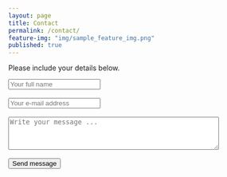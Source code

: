 ```yaml
---
layout: page
title: Contact
permalink: /contact/
feature-img: "img/sample_feature_img.png"
published: true
---
```


Please include your details below.

<form action="https://getsimpleform.com/messages?form_api_token=7e4a0dee31262833a701e2ededba4f29" method="post">
  <!-- the redirect_to is optional, the form will redirect to the referrer on submission -->
  <input type='hidden' name='redirect_to' value='http://orlando21.github.io/thank-you' />
  <input type='text' name='name' placeholder='Your full name' /><br>
  <br>
  <input type='email' name='email' placeholder='Your e-mail address' /><br>
  <br>
  <textarea name='message' placeholder='Write your message ...' rows="4" cols="50"></textarea><br>
  <br>
  <input type='submit' value='Send message' />
</form>
